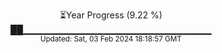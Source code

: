 <p align="center">
⏳Year Progress (9.22 %) <br>
██▁▁▁▁▁▁▁▁▁▁▁▁▁▁▁▁▁▁▁▁▁▁▁▁▁▁▁▁ <br>
<sub>Updated: Sat, 03 Feb 2024 18:18:57 GMT</sub>
</p>

